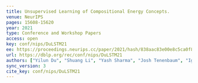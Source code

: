 ```yaml
---
title: Unsupervised Learning of Compositional Energy Concepts.
venue: NeurIPS
pages: 15608-15620
year: 2021
type: Conference and Workshop Papers
access: open
key: conf/nips/DuLSTM21
ee: https://proceedings.neurips.cc/paper/2021/hash/838aac83e00e8c5ca0f839c96d6cb3be-Abstract.html
url: https://dblp.org/rec/conf/nips/DuLSTM21
authors: ["Yilun Du", "Shuang Li", "Yash Sharma", "Josh Tenenbaum", "Igor Mordatch"]
sync_version: 3
cite_key: conf/nips/DuLSTM21
---
```


